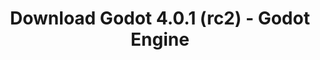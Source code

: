 ---
# Generated by /tools/generators/src/download_archive_generator !!! do not edit by hand !!!
title: 'Download Godot 4.0.1 (rc2) - Godot Engine'
type: 'download/archive'
name: '4.0.1'
flavor: 'rc2'
release_date: '2023-03-17T03:00:00-00:00'
release_notes: 'article/release-candidate-godot-4-0-1-rc-2/'
primaryPlatforms:
  - 'android.apk'
  - 'linux.64'
  - 'macos.universal'
  - 'windows.64'
  - 'web'
  - 'templates'
links:
  android.apk:
    name: 'android.apk'
    title: 'Android'
    caption: 'Universal APK (ARM64 + ARMv7 + x86_64 + x86)'
    tags:
      - 'APK download'
      - 'ARM64/v7'
      - 'x86 (64 & 32 bit)'
    hosts:
      github_builds:
        regular: 'https://github.com/godotengine/godot-builds/releases/download/4.0.1-rc2/Godot_v4.0.1-rc2_android_editor.apk'
        mono: '#'
      github:
        regular: 'https://github.com/godotengine/godot/releases/download/4.0.1-rc2/Godot_v4.0.1-rc2_android_editor.apk'
        mono: '#'
  linux.64:
    name: 'linux.64'
    title: 'Linux'
    caption: 'Standard (x86_64)'
    tags:
      - '64 bit'
    hosts:
      github_builds:
        regular: 'https://github.com/godotengine/godot-builds/releases/download/4.0.1-rc2/Godot_v4.0.1-rc2_linux.x86_64.zip'
        mono: 'https://github.com/godotengine/godot-builds/releases/download/4.0.1-rc2/Godot_v4.0.1-rc2_mono_linux_x86_64.zip'
      github:
        regular: 'https://github.com/godotengine/godot/releases/download/4.0.1-rc2/Godot_v4.0.1-rc2_linux.x86_64.zip'
        mono: 'https://github.com/godotengine/godot/releases/download/4.0.1-rc2/Godot_v4.0.1-rc2_mono_linux_x86_64.zip'
  macos.universal:
    name: 'macos.universal'
    title: 'macOS'
    caption: 'Universal (x86_64 + Apple Silicon)'
    tags:
      - 'Intel/Apple Silicon'
      - '64 bit'
    hosts:
      github_builds:
        regular: 'https://github.com/godotengine/godot-builds/releases/download/4.0.1-rc2/Godot_v4.0.1-rc2_macos.universal.zip'
        mono: 'https://github.com/godotengine/godot-builds/releases/download/4.0.1-rc2/Godot_v4.0.1-rc2_mono_macos.universal.zip'
      github:
        regular: 'https://github.com/godotengine/godot/releases/download/4.0.1-rc2/Godot_v4.0.1-rc2_macos.universal.zip'
        mono: 'https://github.com/godotengine/godot/releases/download/4.0.1-rc2/Godot_v4.0.1-rc2_mono_macos.universal.zip'
  windows.64:
    name: 'windows.64'
    title: 'Windows'
    caption: 'Standard (x86_64)'
    tags:
      - '64 bit'
    hosts:
      github_builds:
        regular: 'https://github.com/godotengine/godot-builds/releases/download/4.0.1-rc2/Godot_v4.0.1-rc2_win64.exe.zip'
        mono: 'https://github.com/godotengine/godot-builds/releases/download/4.0.1-rc2/Godot_v4.0.1-rc2_mono_win64.zip'
      github:
        regular: 'https://github.com/godotengine/godot/releases/download/4.0.1-rc2/Godot_v4.0.1-rc2_win64.exe.zip'
        mono: 'https://github.com/godotengine/godot/releases/download/4.0.1-rc2/Godot_v4.0.1-rc2_mono_win64.zip'
  web:
    name: 'web'
    title: 'Web editor'
    caption: ''
    tags:
      - 'Self-hosted'
      - 'Cross-platform'
    hosts:
      github_builds:
        regular: 'https://github.com/godotengine/godot-builds/releases/download/4.0.1-rc2/Godot_v4.0.1-rc2_web_editor.zip'
        mono: '#'
      github:
        regular: 'https://github.com/godotengine/godot/releases/download/4.0.1-rc2/Godot_v4.0.1-rc2_web_editor.zip'
        mono: '#'
  linux.arm64:
    name: 'linux.arm64'
    title: 'Linux'
    caption: 'Standard (ARM64)'
    tags:
      - 'ARM64'
      - '64 bit'
    hosts:
      github_builds:
        regular: 'https://github.com/godotengine/godot-builds/releases/download/4.0.1-rc2/Godot_v4.0.1-rc2_linux.arm64.zip'
        mono: 'https://github.com/godotengine/godot-builds/releases/download/4.0.1-rc2/Godot_v4.0.1-rc2_mono_linux_arm64.zip'
      github:
        regular: 'https://github.com/godotengine/godot/releases/download/4.0.1-rc2/Godot_v4.0.1-rc2_linux.arm64.zip'
        mono: 'https://github.com/godotengine/godot/releases/download/4.0.1-rc2/Godot_v4.0.1-rc2_mono_linux_arm64.zip'
  linux.32:
    name: 'linux.32'
    title: 'Linux'
    caption: 'Standard (x86)'
    tags:
      - '32 bit'
    hosts:
      github_builds:
        regular: 'https://github.com/godotengine/godot-builds/releases/download/4.0.1-rc2/Godot_v4.0.1-rc2_linux.x86_32.zip'
        mono: 'https://github.com/godotengine/godot-builds/releases/download/4.0.1-rc2/Godot_v4.0.1-rc2_mono_linux_x86_32.zip'
      github:
        regular: 'https://github.com/godotengine/godot/releases/download/4.0.1-rc2/Godot_v4.0.1-rc2_linux.x86_32.zip'
        mono: 'https://github.com/godotengine/godot/releases/download/4.0.1-rc2/Godot_v4.0.1-rc2_mono_linux_x86_32.zip'
  linux.arm32:
    name: 'linux.arm32'
    title: 'Linux'
    caption: 'Standard (ARM32)'
    tags:
      - 'ARM32'
      - '32 bit'
    hosts:
      github_builds:
        regular: 'https://github.com/godotengine/godot-builds/releases/download/4.0.1-rc2/Godot_v4.0.1-rc2_linux.arm32.zip'
        mono: 'https://github.com/godotengine/godot-builds/releases/download/4.0.1-rc2/Godot_v4.0.1-rc2_mono_linux_arm32.zip'
      github:
        regular: 'https://github.com/godotengine/godot/releases/download/4.0.1-rc2/Godot_v4.0.1-rc2_linux.arm32.zip'
        mono: 'https://github.com/godotengine/godot/releases/download/4.0.1-rc2/Godot_v4.0.1-rc2_mono_linux_arm32.zip'
  windows.32:
    name: 'windows.32'
    title: 'Windows'
    caption: 'Standard (x86)'
    tags:
      - '32 bit'
    hosts:
      github_builds:
        regular: 'https://github.com/godotengine/godot-builds/releases/download/4.0.1-rc2/Godot_v4.0.1-rc2_win32.exe.zip'
        mono: 'https://github.com/godotengine/godot-builds/releases/download/4.0.1-rc2/Godot_v4.0.1-rc2_mono_win32.zip'
      github:
        regular: 'https://github.com/godotengine/godot/releases/download/4.0.1-rc2/Godot_v4.0.1-rc2_win32.exe.zip'
        mono: 'https://github.com/godotengine/godot/releases/download/4.0.1-rc2/Godot_v4.0.1-rc2_mono_win32.zip'
  aar_library:
    name: 'aar_library'
    title: 'AAR library'
    caption: ''
    tags:
      - 'Android plugins'
      - 'Java'
      - 'Kotlin'
    hosts:
      github_builds:
        regular: 'https://github.com/godotengine/godot-builds/releases/download/4.0.1-rc2/godot-lib.4.0.1.rc2.template_release.aar'
        mono: '#'
      github:
        regular: 'https://github.com/godotengine/godot/releases/download/4.0.1-rc2/godot-lib.4.0.1.rc2.template_release.aar'
        mono: '#'
  templates:
    name: 'templates'
    title: 'Export templates'
    caption: ''
    tags:
      - 'Used to export your games to all supported platforms'
    hosts:
      github_builds:
        regular: 'https://github.com/godotengine/godot-builds/releases/download/4.0.1-rc2/Godot_v4.0.1-rc2_export_templates.tpz'
        mono: 'https://github.com/godotengine/godot-builds/releases/download/4.0.1-rc2/Godot_v4.0.1-rc2_mono_export_templates.tpz'
      github:
        regular: 'https://github.com/godotengine/godot/releases/download/4.0.1-rc2/Godot_v4.0.1-rc2_export_templates.tpz'
        mono: 'https://github.com/godotengine/godot/releases/download/4.0.1-rc2/Godot_v4.0.1-rc2_mono_export_templates.tpz'
---